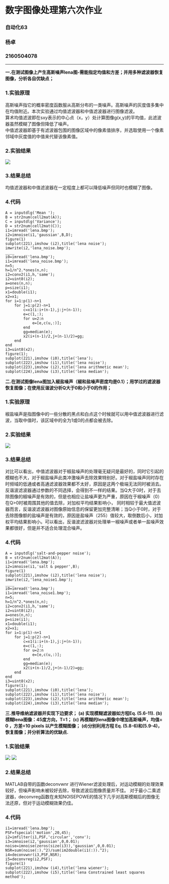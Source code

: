 # 数字图像处理第六次作业
### 自动化63
### 杨卓
### 2160504078
---- 

**一.在测试图像上产生高斯噪声lena图-需能指定均值和方差；并用多种滤波器恢复图像，分析各自优缺点；**
### 1.实验原理
高斯噪声指它的概率密度函数服从高斯分布的一类噪声。高斯噪声的灰度值多集中在均值附近。本次实验通过均值滤波器和中值滤波器进行图像滤波。  
算术均值滤波即在sxy表示的中心点（x，y）处计算图像g(x,y)的平均值，此滤波器虽然模糊了图像但降低了噪声。  
中值滤波器即基于有滤波器包围的图像区域中的像素值排序，并选取使用一个像素邻域中灰度值的中值来代替该像素值。
### 2.实验结果  
![](6.1.jpg)
### 3.结果总结
均值滤波器和中值滤波器在一定程度上都可以降低噪声但同时也模糊了图像。
### 4.代码
	A = inputdlg('Mean ');
	B = str2num(cell2mat(A));
	C = inputdlg('Variance');
	D = str2num(cell2mat(C));
	i1=imread('lena.bmp');
	i2=imnoise(i1,'gaussian',B,D);
	figure(1)
	subplot(221),imshow (i2),title('lena noise');
	imwrite(i2,'lena_noise.bmp');
	____
	i0=imread('lena.bmp');
	i1=imread('lena_noise.bmp');
	n=5;
	h=1/n^2.*ones(n,n);
	i2=conv2(i1,h,'same');
	i2=uint8(i2);
	a=ones(n,n);
	p=size(i1);
	x1=double(i1);
	x2=x1;
	for i=1:p(1)-n+1
	    for j=1:p(2)-n+1
	        c=x1(i:i+(n-1),j:j+(n-1));
	        e=c(1,:);
	        for u=2:n
	            e=[e,c(u,:)];
	        end
	        gg=median(e);
	        x2(i+(n-1)/2,j+(n-1)/2)=gg;
	    end
	end
	i3=uint8(x2);
	figure(1);
	subplot(221),imshow (i0),title('lena');
	subplot(222),imshow (i1),title('lena noise');
	subplot(223),imshow (i2),title('lena arithmetic mean');
	subplot(224),imshow (i3),title('lena median');
	  
**二.在测试图像lena图加入椒盐噪声（椒和盐噪声密度均是0.1）；用学过的滤波器恢复图像；在使用反谐波分析Q大于0和小于0的作用；**
### 1.实验原理
椒盐噪声是指图像中的一些分散的黑点和白点这个时候就可以用中值滤波器进行滤波，当取中值时，该区域中的全为1或0的点都会被去除。
### 2.实验结果  
![](6.2.jpg)
### 3.结果总结
对比可以看出，中值滤波器对于椒盐噪声的处理毫无疑问是最好的，同时它引起的模糊也不大，对于椒盐噪声此类冲激噪声去除效果特别好。对于椒盐噪声同时存在时频域的低通或者高通滤波器效果都不太好，原因是这两个极端无法同时被消去。  
反谐波滤波器通过参数的不同选择，会得到不一样的结果。当Q大于0时，对于去除图像的椒噪声是有效的，但是也相应让盐噪声更为严重，原因在于椒噪声（0）在Q\>0时被周围其他的值去除，对加权平均结果影响小， 同时相较于最大值滤波器而言，反谐波滤波器对图像原始信息的保留更加完整清晰；当Q小于0时，对于去除图像额的盐噪声是有效的，原因是盐噪声（255）值较大，取倒数后小，对加权平均结果影响小。可以看出，反谐波滤波器对处理单一椒噪声或者单一盐噪声效果都很好，但是并不适合处理混合噪声。
### 4.代码
	A = inputdlg('salt-and-pepper noise');
	B = str2num(cell2mat(A));
	i1=imread('lena.bmp');
	i2=imnoise(i1,'salt & pepper',B);
	figure(1)
	subplot(221),imshow (i2),title('lena noise');
	imwrite(i2,'lena_noise1.bmp');
	____
	i0=imread('lena.bmp');
	i1=imread('lena_noise1.bmp');
	n=5;
	h=1/n^2.*ones(n,n);
	i2=conv2(i1,h,'same');
	i2=uint8(i2);
	a=ones(n,n);
	p=size(i1);
	x1=double(i1);
	x2=x1;
	for i=1:p(1)-n+1
	    for j=1:p(2)-n+1
	        c=x1(i:i+(n-1),j:j+(n-1));
	        e=c(1,:);
	        for u=2:n
	            e=[e,c(u,:)];
	        end
	        gg=median(e);
	        x2(i+(n-1)/2,j+(n-1)/2)=gg;
	    end
	end
	i3=uint8(x2);
	figure(1);
	subplot(221),imshow (i0),title('lena');
	subplot(222),imshow (i1),title('lena noise');
	subplot(223),imshow (i2),title('lena arithmetic mean');
	subplot(224),imshow (i3),title('lena median');
  
 
**三.推导维纳滤波器并实现下边要求；**
**(a) 实现模糊滤波器如方程Eq. (5.6-11).**
**(b) 模糊lena图像：45度方向，T=1；**
**(c) 再模糊的lena图像中增加高斯噪声，均值= 0 ，方差=10 pixels 以产生模糊图像；**
**(d)分别利用方程 Eq. (5.8-6)和(5.9-4)，恢复图像；并分析算法的优缺点.**
### 1.实验结果  
![](6.3.1.jpg)
![](6.3.2.jpg)
### 2.结果总结
MATLAB自带的函数deconvwnr
进行Wiener滤波处理后，对运动模糊的处理效果较好，但噪声影响未被较好去除，导致滤波后图像质量并不佳。
对于最小二乘滤波器，deconvreg函数在未知NOISEPOWE的情况下几乎对高斯模糊后的图像无法还原，但对于运动模糊效果仍佳。
### 4.代码
	i1=imread('lena.bmp');
	PSF=fspecial('motion',20,45);
	i2=imfilter(i1,PSF,'circular','conv');
	i3=imnoise(i2,'gaussian',0,0.01);
	noise=imnoise(zeros(size(i3)),'gaussian',0,0.01);
	NSR=sum(noise(:).^2)/sum(im2double(i1(:)).^2);
	i4=deconvwnr(i3,PSF,NSR);
	i5=deconvreg(i2,PSF);
	figure(1)
	subplot(221),imshow (i4),title('lena wiener');
	subplot(222),imshow (i5),title('lena Constrained least squares method');
	

 
  
  


  